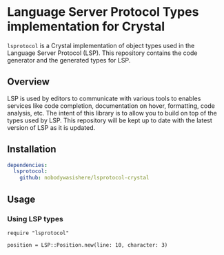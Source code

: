 # Language Server Protocol Types implementation for Crystal

`lsprotocol` is a Crystal implementation of object types used in the Language Server Protocol (LSP). This repository contains the code generator and the generated types for LSP.

## Overview

LSP is used by editors to communicate with various tools to enables services like code completion, documentation on hover, formatting, code analysis, etc. The intent of this library is to allow you to build on top of the types used by LSP. This repository will be kept up to date with the latest version of LSP as it is updated.

## Installation

```yaml
dependencies:
  lsprotocol:
    github: nobodywasishere/lsprotocol-crystal
```

## Usage

### Using LSP types

```crystal
require "lsprotocol"

position = LSP::Position.new(line: 10, character: 3)
```
